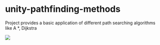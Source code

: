 # unity-pathfinding-methods
Project provides a basic application of different path searching algorithms  like A *, Dijkstra

![](https://imgur.com/a/zzZm6H7.gif)

